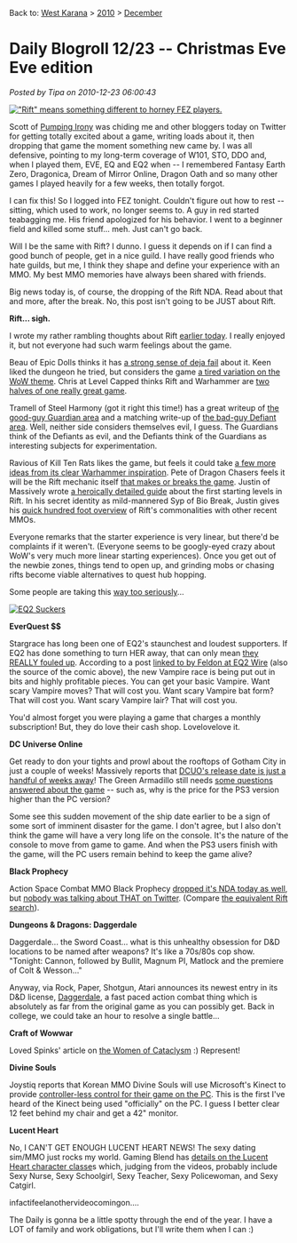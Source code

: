Back to: [West Karana](/posts/westkarana.md) > [2010](/posts/2010/westkarana.md) > [December](./westkarana.md)
# Daily Blogroll 12/23 -- Christmas Eve Eve edition

*Posted by Tipa on 2010-12-23 06:00:43*

[![](../../../uploads/2010/12/rifty.png "\"Rift\" means something different to horney FEZ players.")](../../../uploads/2010/12/rifty.png)

Scott of [Pumping Irony](http://pumpingirony.net/) was chiding me and other bloggers today on Twitter for getting totally excited about a game, writing loads about it, then dropping that game the moment something new came by. I was all defensive, pointing to my long-term coverage of W101, STO, DDO and, when I played them, EVE, EQ and EQ2 when -- I remembered Fantasy Earth Zero, Dragonica, Dream of Mirror Online, Dragon Oath and so many other games I played heavily for a few weeks, then totally forgot. 

I can fix this! So I logged into FEZ tonight. Couldn't figure out how to rest -- sitting, which used to work, no longer seems to. A guy in red started teabagging me. His friend apologized for his behavior. I went to a beginner field and killed some stuff... meh. Just can't go back.

Will I be the same with Rift? I dunno. I guess it depends on if I can find a good bunch of people, get in a nice guild. I have really good friends who hate guilds, but me, I think they shape and define your experience with an MMO. My best MMO memories have always been shared with friends.

Big news today is, of course, the dropping of the Rift NDA. Read about that and more, after the break. No, this post isn't going to be JUST about Rift.


**Rift... sigh.**

I wrote my rather rambling thoughts about Rift [earlier today](../../../index.php/2010/12/22/rift-the-realm-of-the-faerie/). I really enjoyed it, but not everyone had such warm feelings about the game.

Beau of Epic Dolls thinks it has [a strong sense of deja fail](http://epicdolls.com/beauturkey/?p=4120) about it. Keen liked the dungeon he tried, but considers the game [a tired variation on the WoW theme](http://www.keenandgraev.com/?p=4628). Chris at Level Capped thinks Rift and Warhammer are [two halves of one really great game](http://levelcapped.com/2010/12/rift-nda-is-down/). 

Tramell of Steel Harmony (got it right this time!) has a great writeup of [the good-guy Guardian area](http://steelharmony.com/archives/1499) and a matching write-up of [the bad-guy Defiant area](http://steelharmony.com/archives/1396). Well, neither side considers themselves evil, I guess. The Guardians think of the Defiants as evil, and the Defiants think of the Guardians as interesting subjects for experimentation.

Ravious of Kill Ten Rats likes the game, but feels it could take [a few more ideas from its clear Warhammer inspiration](http://www.killtenrats.com/2010/12/22/the-rift-beta-tweet/). Pete of Dragon Chasers feels it will be the Rift mechanic itself [that makes or breaks the game](http://dragonchasers.com/2010/12/22/rift-beta-nda-dropped/). Justin of Massively wrote [a heroically detailed guide](http://massively.joystiq.com/2010/12/22/ten-levels-of-rift-a-guide-to-your-first-day-in-telara/) about the first starting levels in Rift. In his secret identity as mild-mannered Syp of Bio Break, Justin gives his [quick hundred foot overview](http://biobreak.wordpress.com/2010/12/22/the-rift-test-drive-first-and-second-impressions/) of Rift's commonalities with other recent MMOs.

Everyone remarks that the starter experience is very linear, but there'd be complaints if it weren't. (Everyone seems to be googly-eyed crazy about WoW's very much more linear starting experiences). Once you get out of the newbie zones, things tend to open up, and grinding mobs or chasing rifts become viable alternatives to quest hub hopping.

Some people are taking this [way too seriously](http://www.twitlonger.com/show/7k2vrv)...

[![](http://eq2wire.com/wp-content/uploads/2010/12/eq2_sucker_660.jpg "EQ2 Suckers")](http://eq2wire.com/2010/12/22/cheesepirate-smedleys-toothy-grin-explained/)

**EverQuest $$**

Stargrace has long been one of EQ2's staunchest and loudest supporters. If EQ2 has done something to turn HER away, that can only mean [they REALLY fouled up](http://mmoquests.com/2010/12/22/saying-my-goodbyes-to-eq2-eq2/). According to a post [linked to by Feldon at EQ2 Wire](http://eq2wire.com/2010/12/21/freeblood-vampire-race-pricing-on-test/) (also the source of the comic above), the new Vampire race is being put out in bits and highly profitable pieces. You can get your basic Vampire. Want scary Vampire moves? That will cost you. Want scary Vampire bat form? That will cost you. Want scary Vampire lair? That will cost you.

You'd almost forget you were playing a game that charges a monthly subscription! But, they do love their cash shop. Lovelovelove it.

**DC Universe Online**

Get ready to don your tights and prowl about the rooftops of Gotham City in just a couple of weeks! Massively reports that [DCUO's release date is just a handful of weeks away](http://massively.joystiq.com/2010/12/20/amazon-moves-dcuo-shipping-date-ahead-three-months/)! The Green Armadillo still needs [some questions answered about the game](http://playervsdeveloper.blogspot.com/2010/12/dcuo-platform-communication-fail.html) -- such as, why is the price for the PS3 version higher than the PC version?

Some see this sudden movement of the ship date earlier to be a sign of some sort of imminent disaster for the game. I don't agree, but I also don't think the game will have a very long life on the console. It's the nature of the console to move from game to game. And when the PS3 users finish with the game, will the PC users remain behind to keep the game alive?

**Black Prophecy**

Action Space Combat MMO Black Prophecy [dropped it's NDA today as well](http://massively.joystiq.com/2010/12/22/black-prophecy-drops-their-nda-gears-up-for-open-beta/), but [nobody was talking about THAT on Twitter](http://twitter.com/#!/search?q=%23BlackProphecy). (Compare [the equivalent Rift search](http://twitter.com/#!/search/%23rift)).

**Dungeons & Dragons: Daggerdale**

Daggerdale... the Sword Coast... what is this unhealthy obsession for D&D locations to be named after weapons? It's like a 70s/80s cop show. "Tonight: Cannon, followed by Bullit, Magnum PI, Matlock and the premiere of Colt & Wesson..."

Anyway, via Rock, Paper, Shotgun, Atari announces its newest entry in its D&D license, [Daggerdale](http://www.rockpapershotgun.com/2010/12/22/dungeons-dragons-daggerdale-announced/), a fast paced action combat thing which is absolutely as far from the original game as you can possibly get. Back in college, we could take an hour to resolve a single battle...

**Craft of Wowwar**

Loved Spinks' article on [the Women of Cataclysm](http://spinksville.wordpress.com/2010/12/21/cataclysm-women-of-cataclysm/) :) Represent!

**Divine Souls**

Joystiq reports that Korean MMO Divine Souls will use Microsoft's Kinect to provide [controller-less control for their game on the PC](http://www.joystiq.com/2010/12/22/divine-souls-mmo-will-use-kinect-on-pc/). This is the first I've heard of the Kinect being used "officially" on the PC. I guess I better clear 12 feet behind my chair and get a 42" monitor.

**Lucent Heart**

No, I CAN'T GET ENOUGH LUCENT HEART NEWS! The sexy dating sim/MMO just rocks my world. Gaming Blend has [details on the Lucent Heart character classe](http://www.cinemablend.com/games/Lucent-Heart-MMO-Dating-Game-Character-Classes-Revealed-28974.html)s which, judging from the videos, probably include Sexy Nurse, Sexy Schoolgirl, Sexy Teacher, Sexy Policewoman, and Sexy Catgirl.

infactifeelanothervideocomingon....



The Daily is gonna be a little spotty through the end of the year. I have a LOT of family and work obligations, but I'll write them when I can :)

